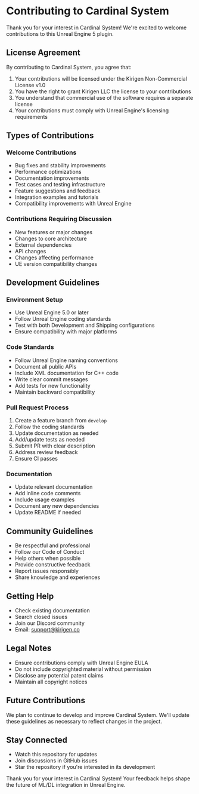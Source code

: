 # Contributing to Cardinal System

Thank you for your interest in Cardinal System! We're excited to welcome contributions to this Unreal Engine 5 plugin.

## License Agreement

By contributing to Cardinal System, you agree that:
1. Your contributions will be licensed under the Kirigen Non-Commercial License v1.0
2. You have the right to grant Kirigen LLC the license to your contributions
3. You understand that commercial use of the software requires a separate license
4. Your contributions must comply with Unreal Engine's licensing requirements

## Types of Contributions

### Welcome Contributions
- Bug fixes and stability improvements
- Performance optimizations
- Documentation improvements
- Test cases and testing infrastructure
- Feature suggestions and feedback
- Integration examples and tutorials
- Compatibility improvements with Unreal Engine

### Contributions Requiring Discussion
- New features or major changes
- Changes to core architecture
- External dependencies
- API changes
- Changes affecting performance
- UE version compatibility changes

## Development Guidelines

### Environment Setup
- Use Unreal Engine 5.0 or later
- Follow Unreal Engine coding standards
- Test with both Development and Shipping configurations
- Ensure compatibility with major platforms

### Code Standards
- Follow Unreal Engine naming conventions
- Document all public APIs
- Include XML documentation for C++ code
- Write clear commit messages
- Add tests for new functionality
- Maintain backward compatibility

### Pull Request Process
1. Create a feature branch from `develop`
2. Follow the coding standards
3. Update documentation as needed
4. Add/update tests as needed
5. Submit PR with clear description
6. Address review feedback
7. Ensure CI passes

### Documentation
- Update relevant documentation
- Add inline code comments
- Include usage examples
- Document any new dependencies
- Update README if needed

## Community Guidelines

- Be respectful and professional
- Follow our Code of Conduct
- Help others when possible
- Provide constructive feedback
- Report issues responsibly
- Share knowledge and experiences

## Getting Help

- Check existing documentation
- Search closed issues
- Join our Discord community
- Email: support@kirigen.co

## Legal Notes

- Ensure contributions comply with Unreal Engine EULA
- Do not include copyrighted material without permission
- Disclose any potential patent claims
- Maintain all copyright notices

## Future Contributions

We plan to continue to develop and improve Cardinal System. We'll update these guidelines as necessary to reflect changes in the project.

## Stay Connected

* Watch this repository for updates
* Join discussions in GitHub issues
* Star the repository if you're interested in its development

Thank you for your interest in Cardinal System! Your feedback helps shape the future of ML/DL integration in Unreal Engine.
